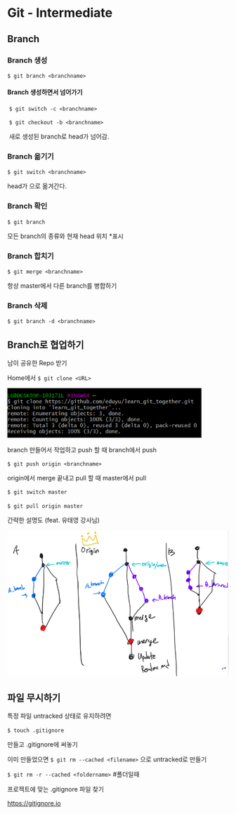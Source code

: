 # Git - Intermediate



## Branch



### Branch 생성

```
$ git branch <branchname>
```

#### Branch 생성하면서 넘어가기

​	`$ git switch -c <branchname>` 

​	`$ git checkout -b <branchname>`

​	새로 생성된 branch로 head가 넘어감.



### Branch 옮기기

```
$ git switch <branchname>
```

head가 <branchname>으로 옮겨간다.



### Branch 확인

```
$ git branch
```

모든 branch의 종류와 현재 head 위치 *표시



### Branch 합치기

```
$ git merge <branchname>
```

항상 master에서 다른 branch를 병합하기



### Branch 삭제

```
$ git branch -d <branchname>
```



## Branch로 협업하기



남이 공유한 Repo 받기

Home에서 `$ git clone <URL>`

<img src="mid.assets/image-20201223174108182.png" alt="image-20201223174108182" style="zoom:80%;" />



branch 만들어서 작업하고 push 할 때 branch에서 push 

```
$ git push origin <branchname>
```



origin에서 merge 끝내고 pull 할 때 master에서 pull

```
$ git switch master

$ git pull origin master
```



간략한 설명도 (feat. 유태영 강사님)

<img src="mid.assets/image-20201223173741837.png" alt="image-20201223173741837" style="zoom: 67%;" />





## 파일 무시하기

특정 파일 untracked 상태로 유지하려면

`$ touch .gitignore`

만들고 .gitignore에 써놓기



이미 만들었으면 `$ git rm --cached <filename>` 으로 untracked로 만들기

`$ git rm -r --cached <foldername>`  #폴더일때



프로젝트에 맞는 .gitignore 파일 찾기

https://gitignore.io

